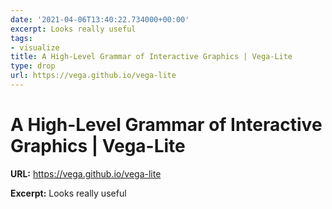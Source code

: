```yaml
---
date: '2021-04-06T13:40:22.734000+00:00'
excerpt: Looks really useful
tags:
- visualize
title: A High-Level Grammar of Interactive Graphics | Vega-Lite
type: drop
url: https://vega.github.io/vega-lite
---
```


# A High-Level Grammar of Interactive Graphics | Vega-Lite

**URL:** https://vega.github.io/vega-lite

**Excerpt:** Looks really useful
